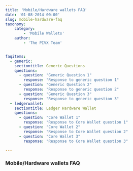 ```yaml
---
title: 'Mobile/Hardware wallets FAQ'
date: '01-08-2014 00:00'
slug: mobile-hardware-faq
taxonomy:
    category:
        - 'Mobile Wallets'
    author:
        - 'The PIVX Team'


faqitems:
  - generic:
    sectiontitle: Generic Questions
    questions:
      - question: "Generic Question 1"
        response: "Response to generic question 1"
      - question: "Generic Question 2"
        response: "Response to generic question 2"
      - question: "Generic Question 3"
        response: "Response to generic question 3"
  - ledgerwallet:
    sectiontitle: Ledger Hardware Wallet
    questions:
      - question: "Core Wallet 1"
        response: "Response to Core Wallet question 1"
      - question: "Core Wallet 2"
        response: "Response to Core Wallet question 2"
      - question: "Core Wallet 3"
        response: "Response to Core Wallet question 3"

---
```


### Mobile/Hardware wallets FAQ


